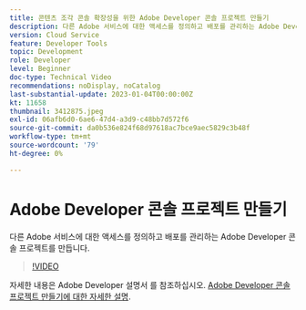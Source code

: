 ```yaml
---
title: 콘텐츠 조각 콘솔 확장성을 위한 Adobe Developer 콘솔 프로젝트 만들기
description: 다른 Adobe 서비스에 대한 액세스를 정의하고 배포를 관리하는 Adobe Developer 콘솔 프로젝트를 만드는 방법을 알아봅니다.
version: Cloud Service
feature: Developer Tools
topic: Development
role: Developer
level: Beginner
doc-type: Technical Video
recommendations: noDisplay, noCatalog
last-substantial-update: 2023-01-04T00:00:00Z
kt: 11658
thumbnail: 3412875.jpeg
exl-id: 06afb6d0-6ae6-47d4-a3d9-c48bb7d572f6
source-git-commit: da0b536e824f68d97618ac7bce9aec5829c3b48f
workflow-type: tm+mt
source-wordcount: '79'
ht-degree: 0%

---
```


# Adobe Developer 콘솔 프로젝트 만들기

다른 Adobe 서비스에 대한 액세스를 정의하고 배포를 관리하는 Adobe Developer 콘솔 프로젝트를 만듭니다.

>[!VIDEO](https://video.tv.adobe.com/v/3412875?quality=12&learn=on)

자세한 내용은 Adobe Developer 설명서 를 참조하십시오. [Adobe Developer 콘솔 프로젝트 만들기에 대한 자세한 설명](https://developer.adobe.com/uix/docs/services/aem-cf-console-admin/extension-development/#create-a-project-in-adobe-developer-console).

